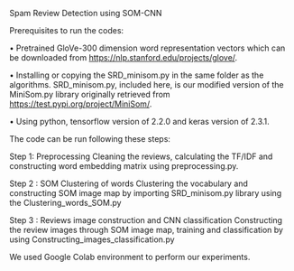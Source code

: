 Spam Review Detection using SOM-CNN

Prerequisites to run the codes:

•	Pretrained GloVe-300 dimension word representation vectors which can be downloaded from https://nlp.stanford.edu/projects/glove/. 

•	Installing or copying the SRD_minisom.py in the same folder as the algorithms. SRD_minisom.py, included here, is our modified version of the MiniSom.py library originally retrieved from https://test.pypi.org/project/MiniSom/. 

•	Using python, tensorflow version of 2.2.0 and keras version of 2.3.1.


The code can be run following these steps:

Step 1: Preprocessing
Cleaning the reviews, calculating the TF/IDF and constructing word embedding matrix using preprocessing.py.

Step 2 : SOM Clustering of words
Clustering the vocabulary and constructing SOM image map by importing SRD_minisom.py library using the Clustering_words_SOM.py

Step 3 : Reviews image construction and CNN classification
Constructing the review images through SOM image map, training and classification by using Constructing_images_classification.py

We used Google Colab environment to perform our experiments.

